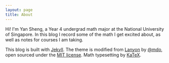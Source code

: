 ```yaml
---
layout: page
title: About
---
```


Hi! I'm Yan Sheng, a Year 4 undergrad math major at the National University of Singapore. In this blog I record some of the math I get excited about, as well as notes for courses I am taking.

This blog is built with [Jekyll](http://jekyllrb.com/). The theme is modified from [Lanyon](http://lanyon.getpoole.com) by [@mdo](https://twitter.com/mdo), open sourced under the [MIT license](LICENSE.txt). Math typesetting by [KaTeX](https://katex.org/).
